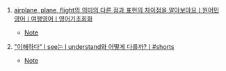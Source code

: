 1. [airplane, plane, flight의 의미의 다른 점과 표현의 차이점을 알아보아요ㅣ원어민영어ㅣ여행영어ㅣ영어기초회화](https://youtu.be/jY0rbaee35g)
    - [Note](./Note/Airplane_Plane_Flight_의미.md)

2. ["이해하다" I see는 I understand와 어떻게 다를까?ㅣ#shorts](https://youtu.be/H54Wa-iPpaw?si=vhQoKe_c1DvdHjsw)
    - [Note](./Note/I_Understand_vs_I_see.md)